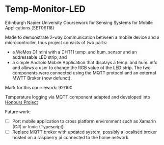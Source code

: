 # Temp-Monitor-LED
Edinburgh Napier University Coursework for Sensing Systems for Mobile Applications (SET09118)

Made to demonstrate 2-way communication between a mobile device and a microcontroller, thus project consists of two parts: 
 - a WeMos D1 mini with a DHT11 temp. and hum. sensor and an addressable LED strip, and
 - a simple Android Mobile Application that displays a temp. and hum. info and allows a user to change the RGB value of the LED strip.
The two components were connected using the MQTT protocol and an external MWTT Broker (now defunct).

 Mark for this coursework: 92/100.
 
 Temperature logging via MQTT component adapted and developed into [Honours Project](https://github.com/JBurton26/honours19-20)
 
 Future work:
 - [ ] Port mobile application to cross platform environment such as Xamarin (C#) or Ionic (Typescript)
 - [ ] Replace MQTT broker with updated system, possibly a localised broker hosted on a raspberry pi connected to the home network.
